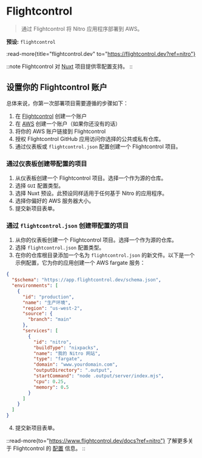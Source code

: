 # Flightcontrol

> 通过 Flightcontrol 将 Nitro 应用程序部署到 AWS。

**预设:** `flightcontrol`

:read-more{title="flightcontrol.dev" to="https://flightcontrol.dev?ref=nitro"}

::note
Flightcontrol 对 [Nuxt](https://nuxt.com/) 项目提供零配置支持。
::

## 设置你的 Flightcontrol 账户

总体来说，你第一次部署项目需要遵循的步骤如下：

1. 在 [Flightcontrol](https://app.flightcontrol.dev/signup?ref=nitro) 创建一个账户
2. 在 [AWS](https://portal.aws.amazon.com/billing/signup) 创建一个账户（如果你还没有的话）
3. 将你的 AWS 账户链接到 Flightcontrol
4. 授权 Flightcontrol GitHub 应用访问你选择的公共或私有仓库。
5. 通过仪表板或 `flightcontrol.json` 配置创建一个 Flightcontrol 项目。

### 通过仪表板创建带配置的项目

1. 从仪表板创建一个 Flightcontrol 项目。选择一个作为源的仓库。
2. 选择 `GUI` 配置类型。
3. 选择 Nuxt 预设。此预设同样适用于任何基于 Nitro 的应用程序。
4. 选择你偏好的 AWS 服务器大小。
5. 提交新项目表单。

### 通过 `flightcontrol.json` 创建带配置的项目

1. 从你的仪表板创建一个 Flightcontrol 项目。选择一个作为源的仓库。
2. 选择 `flightcontrol.json` 配置类型。
3. 在你的仓库根目录添加一个名为 `flightcontrol.json` 的新文件。以下是一个示例配置，它为你的应用创建一个 AWS fargate 服务：

  ```json [flightcontrol.json]
  {
    "$schema": "https://app.flightcontrol.dev/schema.json",
    "environments": [
      {
        "id": "production",
        "name": "生产环境",
        "region": "us-west-2",
        "source": {
          "branch": "main"
        },
        "services": [
          {
            "id": "nitro",
            "buildType": "nixpacks",
            "name": "我的 Nitro 网站",
            "type": "fargate",
            "domain": "www.yourdomain.com",
            "outputDirectory": ".output",
            "startCommand": "node .output/server/index.mjs",
            "cpu": 0.25,
            "memory": 0.5
          }
        ]
      }
    ]
  }
  ```

4. 提交新项目表单。

::read-more{to="https://www.flightcontrol.dev/docs?ref=nitro"}
了解更多关于 Flightcontrol 的 [配置](https://www.flightcontrol.dev/docs?ref=nitro) 信息。
::